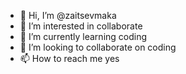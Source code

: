 - 👋 Hi, I’m @zaitsevmaka
- 👀 I’m interested in collaborate
- 🌱 I’m currently learning coding
- 💞️ I’m looking to collaborate on coding
- 📫 How to reach me yes

<!---
zaitsevmaka/zaitsevmaka is a ✨ special ✨ repository because its `README.md` (this file) appears on your GitHub profile.
You can click the Preview link to take a look at your changes.
--->
